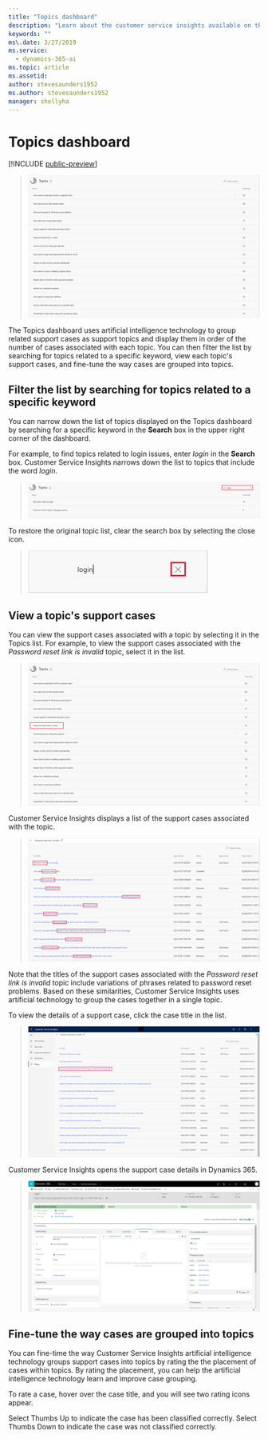 ```yaml
---
title: "Topics dashboard"
description: "Learn about the customer service insights available on the Topics dashboard​."
keywords: ""
ms\.date: 3/27/2019
ms.service:
  - dynamics-365-ai
ms.topic: article
ms.assetid: 
author: stevesaunders1952
ms.author: stevesaunders1952
manager: shellyha
---
```


# Topics dashboard

[!INCLUDE [public-preview](../includes/public-preview.md)]

> ![Topics dashboard](media/topics-dash.png)

The Topics dashboard uses artificial intelligence technology to group related support cases as support topics and display them in order of the number of cases associated with each topic. You can then filter the list by searching for topics related to a specific keyword, view each topic's support cases, and fine-tune the way cases are grouped into topics. 

## Filter the list by searching for topics related to a specific keyword

You can narrow down the list of topics displayed on the Topics dashboard by searching for a specific keyword in the **Search** box in the upper right corner of the dashboard.

For example, to find topics related to login issues, enter *login* in the **Search** box. Customer Service Insights narrows down the list to topics that include the word *login*.

> ![Search box](media/search-box.png)

To restore the original topic list, clear the search box by selecting the close icon.

> ![Clear search](media/clear-search.png)

## View a topic's support cases

You can view the support cases associated with a topic by selecting it in the Topics list. For example, to view the support cases associated with the *Password reset link is invalid* topic, select it in the list.

> ![View cases](media/view-cases.png)

Customer Service Insights displays a list of the support cases associated with the topic.

> ![Cases list](media/cases-list.png)

Note that the titles of the support cases associated with the *Password reset link is invalid* topic include variations of phrases related to password reset problems. Based on these similarities, Customer Service Insights uses artificial technology to group the cases together in a single topic.

To view the details of a support case, click the case title in the list.

> ![View support details](media/view-support-details.png)

Customer Service Insights opens the support case details in Dynamics 365.

> ![Open support details](media/open-support-details.png)

## Fine-tune the way cases are grouped into topics

You can fine-time the way Customer Service Insights artificial intelligence technology groups support cases into topics by rating the the placement of cases within topics. By rating the placement, you can help the artificial intelligence technology learn and improve case grouping. 

To rate a case, hover over the case title, and you will see two rating icons appear.

Select Thumbs Up to indicate the case has been classified correctly. Select Thumbs Down to indicate the case was not classified correctly.